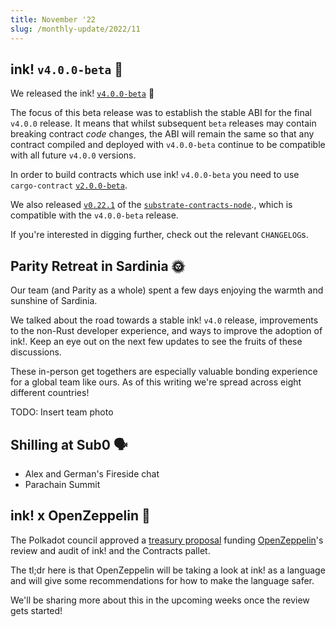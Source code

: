 ```yaml
---
title: November '22
slug: /monthly-update/2022/11
---
```


## ink! `v4.0.0-beta` 🦑

We released the ink! [`v4.0.0-beta`](https://github.com/paritytech/ink/releases/tag/v4.0.0-beta) 🎉

The focus of this beta release was to establish the stable ABI for the final `v4.0.0`
release. It means that whilst subsequent `beta` releases may contain breaking contract
*code* changes, the ABI will remain the same so that any contract compiled and deployed
with `v4.0.0-beta` continue to be compatible with all future `v4.0.0` versions.

In order to build contracts which use ink! `v4.0.0-beta` you need to use
`cargo-contract` [`v2.0.0-beta`](https://github.com/paritytech/cargo-contract/releases/tag/v2.0.0-beta).

We also released
[`v0.22.1`](https://github.com/paritytech/substrate-contracts-node/releases/tag/v0.22.1)
 of the [`substrate-contracts-node`](https://github.com/paritytech/substrate-contracts-node)., which is compatible with the
`v4.0.0-beta` release.

If you're interested in digging further, check out the relevant `CHANGELOG`s.

## Parity Retreat in Sardinia 🌞

Our team (and Parity as a whole) spent a few days enjoying the warmth and sunshine of
Sardinia.

We talked about the road towards a stable ink! `v4.0` release, improvements to the non-Rust
developer experience, and ways to improve the adoption of ink!. Keep an eye out on the
next few updates to see the fruits of these discussions.

These in-person get togethers are especially valuable bonding experience for a global
team like ours. As of this writing we're spread across eight different countries!

TODO: Insert team photo

## Shilling at Sub0 🗣️
- Alex and German's Fireside chat
- Parachain Summit

## ink! x OpenZeppelin 🔏
The Polkadot council approved a [treasury proposal](https://polkadot.subsquare.io/council/motion/296) funding
[OpenZeppelin](https://www.openzeppelin.com/)'s review and audit of ink! and the Contracts pallet.

The tl;dr here is that OpenZeppelin will be taking a look at ink! as a language and will
give some recommendations for how to make the language safer.

We'll be sharing more about this in the upcoming weeks once the review gets started!
